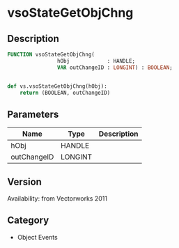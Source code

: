 # vsoStateGetObjChng

## Description
```pascal
FUNCTION vsoStateGetObjChng(
				hObj            : HANDLE;
				VAR outChangeID : LONGINT) : BOOLEAN;
```

```python

def vs.vsoStateGetObjChng(hObj):
    return (BOOLEAN, outChangeID)
```

## Parameters
|Name|Type|Description|
|---|---|---|
|hObj|HANDLE||
|outChangeID|LONGINT||

## Version
Availability: from Vectorworks 2011
## Category
* Object Events

